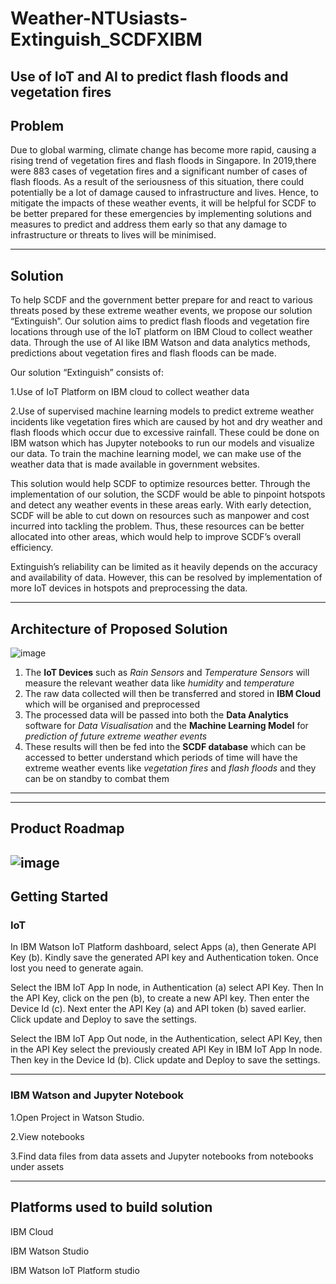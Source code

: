 # Weather-NTUsiasts-Extinguish_SCDFXIBM
Use of IoT and AI to predict flash floods and vegetation fires
---

## Problem

Due to global warming, climate change has become more rapid, causing a rising trend of vegetation fires and flash floods in Singapore. In 2019,there were 883 cases of vegetation fires and a significant number of cases of flash floods. As a result of the seriousness of this situation, there could potentially be a lot of damage caused to infrastructure and lives. Hence, to mitigate the impacts of these weather events, it will be helpful for SCDF to be better prepared for these emergencies by implementing solutions and measures to predict and address them early so that any damage to infrastructure or threats to lives will be minimised.

---
## Solution
To help SCDF and the government better prepare for and react to various threats posed by these extreme weather events, we propose our solution “Extinguish”. Our solution aims to predict flash floods and vegetation fire locations through use of  the IoT platform on IBM Cloud to collect weather data. Through the use of AI like IBM Watson and data analytics methods, predictions about vegetation fires and flash floods can be made. 

Our solution “Extinguish” consists of:

1.Use of IoT Platform on IBM cloud to collect weather data 

2.Use of supervised machine learning models to predict extreme weather incidents like vegetation fires which are caused by hot and dry weather and flash floods which occur due to excessive rainfall. These could be done on IBM watson which has Jupyter notebooks to run our models and visualize our data. To train the machine learning model, we can make use of the weather data that is made available in government websites. 

This solution would help SCDF to optimize resources better. Through the implementation of our solution, the SCDF would be able to pinpoint hotspots and detect any weather events in these areas early. With early detection, SCDF will be able to cut down on resources such as manpower and cost incurred into tackling the problem. Thus, these resources can be better allocated into other areas, which would help to improve SCDF’s overall efficiency. 

Extinguish’s reliability can be limited as it heavily depends on the accuracy and availability of data. However, this can be resolved by implementation of more IoT devices in hotspots and preprocessing the data.





---
## Architecture of Proposed Solution
![image](https://user-images.githubusercontent.com/70022847/121149438-3f14f900-c875-11eb-9d76-924edace2466.png)
1. The **IoT Devices** such as *Rain Sensors* and *Temperature Sensors* will measure the relevant weather data like *humidity* and *temperature*
2. The raw data collected will then be transferred and stored in **IBM Cloud** which will be organised and preprocessed
3. The processed data will be passed into both the **Data Analytics** software for *Data Visualisation* and the **Machine Learning Model** for *prediction of future extreme weather events*
4. These results will then be fed into the **SCDF database** which can be accessed to better understand which periods of time will have the extreme weather events like *vegetation fires* and *flash floods* and they can be on standby to combat them
---

















---
## Product Roadmap
![image](https://user-images.githubusercontent.com/70022847/121058581-10563e80-c7f3-11eb-826b-192366df737c.png)
---

## Getting Started
### IoT

In IBM Watson IoT Platform dashboard, select Apps (a), then Generate API Key (b). Kindly save the generated API key and Authentication token. Once lost you need to generate again.

Select the IBM IoT App In node, in Authentication (a) select API Key. Then In the API Key, click on the pen (b), to create a new API key. Then enter the Device Id (c).
Next enter the API Key (a) and API token (b) saved earlier. Click update and Deploy to save the settings.

Select the IBM IoT App Out node, in the Authentication, select API Key, then in the API Key select the previously created API Key in IBM IoT App In node. Then key in the Device Id (b). Click update and Deploy to save the settings.

 ---
### IBM Watson and Jupyter Notebook
1.Open Project in Watson Studio.

2.View notebooks

3.Find data files from data assets and Jupyter notebooks from notebooks under assets 

---

## Platforms used to build solution
IBM Cloud

IBM Watson Studio

IBM Watson IoT Platform studio
 




